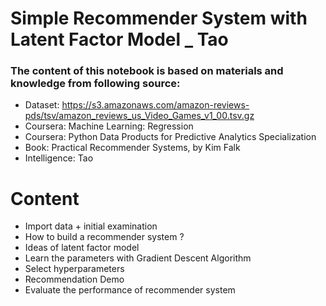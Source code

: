 # Simple Recommender System with Latent Factor Model _ Tao
### The content of this notebook is based on materials and knowledge from following source:
* Dataset: https://s3.amazonaws.com/amazon-reviews-pds/tsv/amazon_reviews_us_Video_Games_v1_00.tsv.gz
* Coursera: Machine Learning: Regression
* Coursera: Python Data Products for Predictive Analytics Specialization
* Book: Practical Recommender Systems, by Kim Falk
* Intelligence: Tao

# Content
* Import data + initial examination
* How to build a recommender system ?
* Ideas of latent factor model
* Learn the parameters with Gradient Descent Algorithm
* Select hyperparameters
* Recommendation Demo
* Evaluate the performance of recommender system
